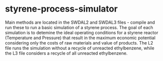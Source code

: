 # styrene-process-simulator

Main methods are located in the SWDAL2 and SWDAL3 files - compile and run these to run a basic simulation of a styrene process. The goal of each simulation is to detemine the ideal operating conditions for a styrene reactor (Temperature and Pressure) that result in the maximum economic potential considering only the costs of raw materials and value of products. The L2 file runs the simulation without a recycle of unreacted ethylbenzene, while the L3 file considers a recycle of all unreacted ethylbenzene.
